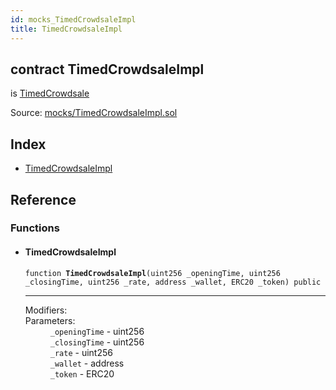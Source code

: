 ```yaml
---
id: mocks_TimedCrowdsaleImpl
title: TimedCrowdsaleImpl
---
```


<div class="contract-doc"><div class="contract"><h2 class="contract-header"><span class="contract-kind">contract</span> TimedCrowdsaleImpl</h2><p class="base-contracts"><span>is</span> <a href="crowdsale_validation_TimedCrowdsale.html">TimedCrowdsale</a></p><div class="source">Source: <a href="https://github.com/OpenZeppelin/zeppelin-solidity/blob/v1.7.0/contracts/mocks/TimedCrowdsaleImpl.sol" target="_blank">mocks/TimedCrowdsaleImpl.sol</a></div></div><div class="index"><h2>Index</h2><ul><li><a href="mocks_TimedCrowdsaleImpl.html#TimedCrowdsaleImpl">TimedCrowdsaleImpl</a></li></ul></div><div class="reference"><h2>Reference</h2><div class="functions"><h3>Functions</h3><ul><li><div class="item function"><span id="TimedCrowdsaleImpl" class="anchor-marker"></span><h4 class="name">TimedCrowdsaleImpl</h4><div class="body"><code class="signature">function <strong>TimedCrowdsaleImpl</strong><span>(uint256 _openingTime, uint256 _closingTime, uint256 _rate, address _wallet, ERC20 _token) </span><span>public </span></code><hr/><dl><dt><span class="label-modifiers">Modifiers:</span></dt><dd></dd><dt><span class="label-parameters">Parameters:</span></dt><dd><div><code>_openingTime</code> - uint256</div><div><code>_closingTime</code> - uint256</div><div><code>_rate</code> - uint256</div><div><code>_wallet</code> - address</div><div><code>_token</code> - ERC20</div></dd></dl></div></div></li></ul></div></div></div>
